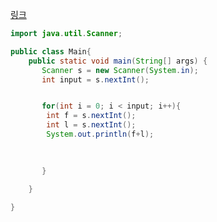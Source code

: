 [링크](https://www.acmicpc.net/problem/10950)

```java
import java.util.Scanner;

public class Main{
    public static void main(String[] args) {
       Scanner s = new Scanner(System.in);
       int input = s.nextInt();


       for(int i = 0; i < input; i++){
        int f = s.nextInt();
        int l = s.nextInt();
        System.out.println(f+l);
 
 

       }

    }
  
}

```

